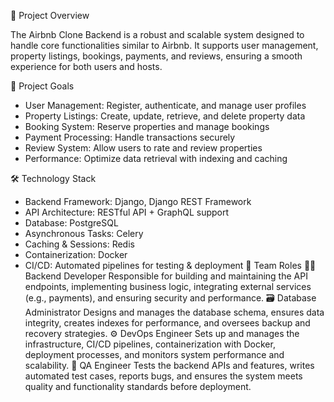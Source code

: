 📝 Project Overview

The Airbnb Clone Backend is a robust and scalable system designed to handle core functionalities similar to Airbnb. It supports user management, property listings, bookings, payments, and reviews, ensuring a smooth experience for both users and hosts.

🎯 Project Goals
- User Management: Register, authenticate, and manage user profiles
- Property Listings: Create, update, retrieve, and delete property data
- Booking System: Reserve properties and manage bookings
- Payment Processing: Handle transactions securely
- Review System: Allow users to rate and review properties
- Performance: Optimize data retrieval with indexing and caching

🛠️ Technology Stack
- Backend Framework: Django, Django REST Framework
- API Architecture: RESTful API + GraphQL support
- Database: PostgreSQL
- Asynchronous Tasks: Celery
- Caching & Sessions: Redis
- Containerization: Docker
- CI/CD: Automated pipelines for testing & deployment
👥 Team Roles
 🧑‍💻 Backend Developer
   Responsible for building and maintaining the API endpoints, implementing business logic, integrating external services (e.g., payments), and ensuring security and performance.
 🗃️ Database Administrator
  Designs and manages the database schema, ensures data integrity, creates indexes for performance, and oversees backup and recovery strategies.
 ⚙️ DevOps Engineer
  Sets up and manages the infrastructure, CI/CD pipelines, containerization with Docker, deployment processes, and monitors system performance and scalability.
 🧪 QA Engineer
  Tests the backend APIs and features, writes automated test cases, reports bugs, and ensures the system meets quality and functionality standards before deployment.
